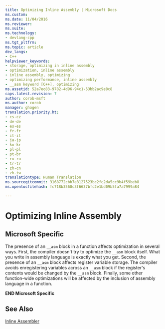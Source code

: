 ```yaml
---
title: Optimizing Inline Assembly | Microsoft Docs
ms.custom: 
ms.date: 11/04/2016
ms.reviewer: 
ms.suite: 
ms.technology:
- devlang-cpp
ms.tgt_pltfrm: 
ms.topic: article
dev_langs:
- C++
helpviewer_keywords:
- storage, optimizing in inline assembly
- optimization, inline assembly
- inline assembly, optimizing
- optimizing performance, inline assembly
- __asm keyword [C++], optimizing
ms.assetid: 52a7ec83-9782-4d96-94c1-53bb2ac9e8c8
caps.latest.revision: 7
author: corob-msft
ms.author: corob
manager: ghogen
translation.priority.ht:
- cs-cz
- de-de
- es-es
- fr-fr
- it-it
- ja-jp
- ko-kr
- pl-pl
- pt-br
- ru-ru
- tr-tr
- zh-cn
- zh-tw
translationtype: Human Translation
ms.sourcegitcommit: 3168772cbb7e8127523bc2fc2da5cc9b4f59beb8
ms.openlocfilehash: fc718b3560c3f6637bfc2e1bd09b5fa7a7999a84

---
```

# Optimizing Inline Assembly
## Microsoft Specific  
 The presence of an `__asm` block in a function affects optimization in several ways. First, the compiler doesn't try to optimize the `__asm` block itself. What you write in assembly language is exactly what you get. Second, the presence of an `__asm` block affects register variable storage. The compiler avoids enregistering variables across an `__asm` block if the register's contents would be changed by the `__asm` block. Finally, some other function-wide optimizations will be affected by the inclusion of assembly language in a function.  
  
 **END Microsoft Specific**  
  
## See Also  
 [Inline Assembler](../../assembler/inline/inline-assembler.md)


<!--HONumber=Jan17_HO2-->


